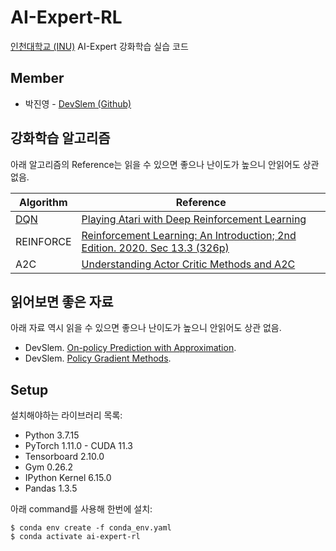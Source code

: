 # AI-Expert-RL

[인천대학교 (INU)](https://www.inu.ac.kr) AI-Expert 강화학습 실습 코드

## Member

* 박진영 - [DevSlem (Github)](https://github.com/DevSlem)

## 강화학습 알고리즘

아래 알고리즘의 Reference는 읽을 수 있으면 좋으나 난이도가 높으니 안읽어도 상관 없음.

|Algorithm|Reference|
|---|---|
|[DQN](dqn.ipynb)|[Playing Atari with Deep Reinforcement Learning](https://arxiv.org/abs/1312.5602)|
|REINFORCE|[Reinforcement Learning: An Introduction; 2nd Edition. 2020. Sec 13.3 (326p)](http://www.incompleteideas.net/book/the-book-2nd.html)|
|A2C|[Understanding Actor Critic Methods and A2C](https://towardsdatascience.com/understanding-actor-critic-methods-931b97b6df3f)|

## 읽어보면 좋은 자료

아래 자료 역시 읽을 수 있으면 좋으나 난이도가 높으니 안읽어도 상관 없음.

* DevSlem. [On-policy Prediction with Approximation](https://devslem.github.io/reinforcement-learning/rl-fundamental/on-policy-prediction-with-approximation/).
* DevSlem. [Policy Gradient Methods](https://devslem.github.io/reinforcement-learning/rl-fundamental/policy-gradient-methods/).

## Setup

설치해야하는 라이브러리 목록:

* Python 3.7.15
* PyTorch 1.11.0 - CUDA 11.3
* Tensorboard 2.10.0
* Gym 0.26.2
* IPython Kernel 6.15.0
* Pandas 1.3.5

아래 command를 사용해 한번에 설치:

```
$ conda env create -f conda_env.yaml
$ conda activate ai-expert-rl
```